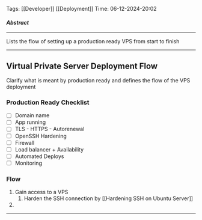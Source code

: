 Tags: [[Developer]] [[Deployment]]
Time: 06-12-2024-20:02

#### *Abstract*
___
Lists the flow of setting up a production ready VPS from start to finish

___

## Virtual Private Server Deployment Flow
Clarify what is meant by production ready and defines the flow of the VPS deployment

### Production Ready Checklist
- [ ] Domain name
- [ ] App running
- [ ] TLS - HTTPS - Autorenewal
- [ ] OpenSSH Hardening
- [ ] Firewall
- [ ] Load balancer + Availability
- [ ] Automated Deploys
- [ ] Monitoring
### Flow
1. Gain access to a VPS
	1. Harden the SSH connection by [[Hardening SSH on Ubuntu Server]]
2. 


___